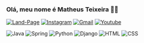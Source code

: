 
### Olá, meu nome é Matheus Teixeira  💪😎

[![Land-Page](https://img.shields.io/badge/website-000000?style=for-the-badge&logo=About.me&logoColor=white)](https//meusite.com)
[![Instagram](https://img.shields.io/badge/Instagram-E4405F?style=for-the-badge&logo=instagram&logoColor=white)](https//meuinsta.com)
[![Gmail](https://img.shields.io/badge/Gmail-D14836?style=for-the-badge&logo=gmail&logoColor=white)]()
[![Youtube](https://img.shields.io/badge/YouTube-FF0000?style=for-the-badge&logo=youtube&logoColor=white)]()

<div>

![Java](https://img.shields.io/badge/Java-ED8B00?style=for-the-badge&logo=openjdk&logoColor=white)
![Spring](https://img.shields.io/badge/Spring-6DB33F?style=for-the-badge&logo=spring&logoColor=white)
![Python](https://img.shields.io/badge/Python-3776AB?style=for-the-badge&logo=python&logoColor=white)
![Django](https://img.shields.io/badge/Django-092E20?style=for-the-badge&logo=django&logoColor=white)
![HTML](https://img.shields.io/badge/HTML-239120?style=for-the-badge&logo=html5&logoColor=white)
![CSS](https://img.shields.io/badge/CSS-239120?&style=for-the-badge&logo=css3&logoColor=white)

</div>
